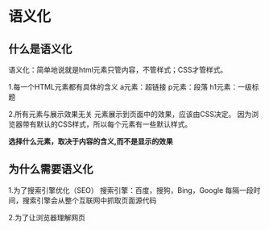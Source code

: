 # 语义化

## 什么是语义化

语义化：简单地说就是html元素只管内容，不管样式；CSS才管样式。

1.每一个HTML元素都有具体的含义
a元素：超链接
p元素：段落
h1元素：一级标题

2.所有元素与展示效果无关
元素展示到页面中的效果，应该由CSS决定。
因为浏览器带有默认的CSS样式，所以每个元素有一些默认样式。

**选择什么元素，取决于内容的含义,而不是显示的效果**

## 为什么需要语义化
1.为了搜索引擎优化（SEO）
搜索引擎：百度，搜狗，Bing，Google
每隔一段时间，搜索引擎会从整个互联网中抓取页面源代码

2.为了让浏览器理解网页
